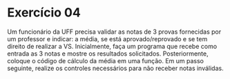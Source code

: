 # Exercício 04

Um funcionário da UFF precisa validar as notas de 3 provas fornecidas por um
professor e indicar: a média, se está aprovado/reprovado e se tem direito de realizar a VS.
Inicialmente, faça um programa que recebe como entrada as 3 notas e mostre os
resultados solicitados. Posteriormente, coloque o código de cálculo da média em uma
função. Em um passo seguinte, realize os controles necessários para não receber notas
inválidas.